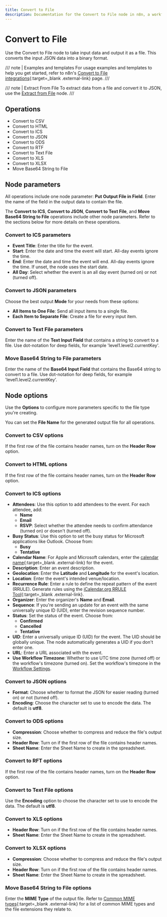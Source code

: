 ```yaml
---
title: Convert to File
description: Documentation for the Convert to File node in n8n, a workflow automation platform. Includes guidance on usage, and links to examples.
---
```


# Convert to File

Use the Convert to File node to take input data and output it as a file. This converts the input JSON data into a binary format.


/// note | Examples and templates
For usage examples and templates to help you get started, refer to n8n's [Convert to File integrations](https://n8n.io/integrations/convert-to-file/){:target=_blank .external-link} page.
///

/// note | Extract From File
To extract data from a file and convert it to JSON, use the [Extract from File](/integrations/builtin/core-nodes/n8n-nodes-base.extractfromfile/) node.
///

## Operations

* Convert to CSV
* Convert to HTML
* Convert to ICS
* Convert to JSON
* Convert to ODS
* Convert to RTF
* Convert to Text File
* Convert to XLS
* Convert to XLSX
* Move Base64 String to File

## Node parameters

All operations include one node parameter: **Put Output File in Field**. Enter the name of the field in the output data to contain the file.

The **Convert to ICS**, **Convert to JSON**, **Convert to Text File**, and **Move Base64 String to File** operations include other node parameters. Refer to the sections below for more details on these operations.

### Convert to ICS parameters

* **Event Title**: Enter the title for the event.
* **Start**: Enter the date and time the event will start. All-day events ignore the time.
* **End**: Enter the date and time the event will end. All-day events ignore the time. If unset, the node uses the start date.
* **All Day**: Select whether the event is an all day event (turned on) or not (turned off).

### Convert to JSON parameters

Choose the best output **Mode** for your needs from these options:

* **All Items to One File**: Send all input items to a single file.
* **Each Item to Separate File**: Create a file for every input item.

### Convert to Text File parameters

Enter the name of the **Text Input Field** that contains a string to convert to a file. Use dot-notation for deep fields, for example 'level1.level2.currentKey'.

### Move Base64 String to File parameters

Enter the name of the **Base64 Input Field** that contains the Base64 string to convert to a file. Use dot-notation for deep fields, for example 'level1.level2.currentKey'.

## Node options

Use the **Options** to configure more parameters specific to the file type you're creating.

You can set the **File Name** for the generated output file for all operations.

### Convert to CSV options

If the first row of the file contains header names, turn on the **Header Row** option.

### Convert to HTML options

If the first row of the file contains header names, turn on the **Header Row** option.

### Convert to ICS options

* **Attendees**: Use this option to add attendees to the event. For each attendee, add:
	* **Name**
	* **Email**
	* **RSVP**: Select whether the attendee needs to confirm attendance (turned on) or doesn't (turned off).
* **Busy Status**: Use this option to set the busy status for Microsoft applications like Outlook. Choose from:
	* **Busy**
	* **Tentative**
* **Calendar Name**: For Apple and Microsoft calendars, enter the [calendar name](https://learn.microsoft.com/en-us/openspecs/exchange_server_protocols/ms-oxcical/1da58449-b97e-46bd-b018-a1ce576f3e6d){:target=_blank .external-link} for the event.
*  **Description**: Enter an event description.
* **Geolocation**: Enter the **Latitude** and **Longitude** for the event's location.
* **Location**: Enter the event's intended venue/location.
* **Recurrence Rule**: Enter a rule to define the repeat pattern of the event (RRULE). Generate rules using the [iCalendar.org RRULE Tool](https://icalendar.org/rrule-tool.html){:target=_blank .external-link}.
* **Organizer**: Enter the organizer's **Name** and **Email**.
* **Sequence**: If you're sending an update for an event with the same universally unique ID (UID), enter the revision sequence number.
* **Status**: Set the status of the event. Choose from:
	* **Confirmed**
	* **Cancelled**
	* **Tentative**
* **UID**: Enter a universally unique ID (UID) for the event. The UID should be globally unique. The node automatically generates a UID if you don't enter one.
* **URL**: Enter a URL associated with the event.
* **Use Workflow Timezone**: Whether to use UTC time zone (turned off) or the workflow's timezone (turned on). Set the workflow's timezone in the [Workflow Settings](/workflows/settings/).

### Convert to JSON options

* **Format**: Choose whether to format the JSON for easier reading (turned on) or not (turned off).
* **Encoding**: Choose the character set to use to encode the data. The default is **utf8**.

### Convert to ODS options

* **Compression**: Choose whether to compress and reduce the file's output size.
* **Header Row**: Turn on if the first row of the file contains header names.
* **Sheet Name**: Enter the Sheet Name to create in the spreadsheet.

### Convert to RFT options

If the first row of the file contains header names, turn on the **Header Row** option.

### Convert to Text File options

Use the **Encoding** option to choose the character set to use to encode the data. The default is **utf8**.

### Convert to XLS options

* **Header Row**: Turn on if the first row of the file contains header names.
* **Sheet Name**: Enter the Sheet Name to create in the spreadsheet.

### Convert to XLSX options

* **Compression**: Choose whether to compress and reduce the file's output size.
* **Header Row**: Turn on if the first row of the file contains header names.
* **Sheet Name**: Enter the Sheet Name to create in the spreadsheet.

### Move Base64 String to File options

Enter the **MIME Type** of the output file. Refer to [Common MIME types](https://developer.mozilla.org/en-US/docs/Web/HTTP/Basics_of_HTTP/MIME_types/Common_types){:target=_blank .external-link} for a list of common MIME types and the file extensions they relate to.
